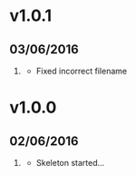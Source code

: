 # v1.0.1
## 03/06/2016

1. [](#bugfix)
    * Fixed incorrect filename

# v1.0.0
## 02/06/2016

1. [](#new)
    * Skeleton started...
